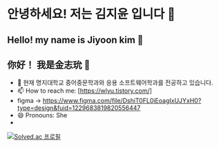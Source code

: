 # 안녕하세요! 저는 김지윤 입니다 👋
## Hello! my name is Jiyoon kim 👋
## 你好！ 我是金志玧 👋

- 🌱 현재 명지대학교 중어중문학과와 응용 소프트웨어학과를 전공하고 있습니다.
- 📫 How to reach me: [https://wlyu.tistory.com/]
- figma -> https://www.figma.com/file/DshiT0FL0iEoagIxUJYxH0?type=design&fuid=1229683819820556447
- 😄 Pronouns: She
- 
[![Solved.ac 프로필](http://mazassumnida.wtf/api/v2/generate_badge?boj=wldbs886)](https://solved.ac/백준닉네임)

